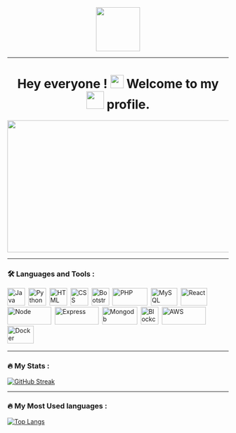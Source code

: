 <div id="header" align="center">
  <img src="https://media.giphy.com/media/M9gbBd9nbDrOTu1Mqx/giphy.gif" width="100"/>
</div>
<div id="counter" align="center">
<img src="https://komarev.com/ghpvc/?username=aniketttt&style=flat-square&color=blue" alt=""/>
</div>

<hr>

<h1 align="center">
  Hey everyone !
  <img src="https://media.giphy.com/media/hvRJCLFzcasrR4ia7z/giphy.gif" width="30px"/>
  Welcome to my <img src="https://media.giphy.com/media/KzJkzjggfGN5Py6nkT/giphy.gif" width="40px"/> profile.
</h1>

<div align="center">
  <img src="https://media.giphy.com/media/dWesBcTLavkZuG35MI/giphy.gif" width="600" height="300"/>
</div>

<hr>

### :hammer_and_wrench: Languages and Tools :
<div>
  <img src="https://cdn.iconscout.com/icon/free/png-256/javascript-2752148-2284965.png" title="Java" alt="Java" width="40" height="40"/>&nbsp;
  <img src="https://1.bp.blogspot.com/-cAYMoRZLNFk/XsgzjaoT11I/AAAAAAAAEgI/93qsBujBM6QM8ncQo6hv5vF0eTMq4vMqgCK4BGAsYHg/python.png)" title="Python" alt="Python" width="40" height="40"/>&nbsp;
  <img src="https://cdn-icons-png.flaticon.com/512/5968/5968267.png" title="HTML" alt="HTML" width="40" height="40"/>&nbsp;
  <img src="https://cdn-icons-png.flaticon.com/512/5968/5968242.png" title="CSS" alt="CSS" width="40" height="40"/>&nbsp;
  <img src="https://cdn-icons-png.flaticon.com/512/5968/5968672.png" title="Bootstrap" alt="Bootstrap" width="40" height="40"/>&nbsp;
  <img src="https://www.php.net/images/logos/new-php-logo.svg" title="PHP" alt="PHP" width="80" height="40"/>&nbsp;
  <img src="https://www.freepnglogos.com/uploads/logo-mysql-png/logo-mysql-mysql-and-moodle-elearningworld-5.png" title="MySQL" alt="MySQL" width="60" height="40"/>&nbsp;
  <img src="https://upload.wikimedia.org/wikipedia/commons/thumb/a/a7/React-icon.svg/2300px-React-icon.svg.png" title="React" alt="React" width="60" height="40"/>&nbsp;
  <img src="https://icon-library.com/images/node-js-icon/node-js-icon-29.jpg" title="Node" alt="Node" width="100" height="40"/>&nbsp;
  <img src="https://cdn.buttercms.com/2q5r816LTo2uE9j7Ntic" title="Express" alt="Express" width="100" height="40"/>&nbsp;
  <img src="https://mpng.subpng.com/20190111/thz/kisspng-mongodb-logo-database-nosql-postgresql-how-to-create-an-outstanding-tech-stack-clickup-bl-5c391bdf9cff48.4731136215472465596431.jpg" title="Mongodb" alt="Mongodb" width="80" height="40"/>&nbsp;
    <img src="https://www.citypng.com/public/uploads/preview/-51614553751eqfwcgwj8d.png" title="Blockchain" alt="Blockchain" width="40" height="40"/>&nbsp;
    <img src="https://download.logo.wine/logo/Amazon_Web_Services/Amazon_Web_Services-Logo.wine.png" title="AWS" alt="AWS" width="100" height="40"/>&nbsp;
    <img src="https://cdn.iconscout.com/icon/free/png-256/docker-11-1175228.png" title="Docker" alt="Docker" width="60" height="40"/>&nbsp;

</div>

<hr>

### :fire: My Stats :
[![GitHub Streak](http://github-readme-streak-stats.herokuapp.com?user=aniketttt&theme=dark&background=000000)](https://git.io/streak-stats)

<hr>

### :fire: My Most Used languages :
[![Top Langs](https://github-readme-stats.vercel.app/api/top-langs/?username=aniketttt&layout=compact&theme=vision-friendly-dark)](https://github.com/anuraghazra/github-readme-stats)

